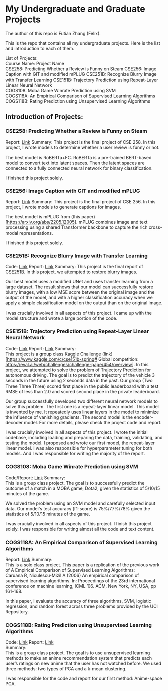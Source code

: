 # My Undergraduate and Graduate Projects

The author of this repo is Futian Zhang (Felix).

This is the repo that contains all my undergraduate projects. Here is the list and introduction to each of them.

List of Projects:  
Course Name: Project Name  
CSE258: Predicting Whether a Review is Funny on Steam
CSE256: Image Caption with GIT and modified mPLUG
CSE251B: Recognize Blurry Image with Transfer Learning
CSE151B: Trajectory Prediction using Repeat-Layer Linear Neural Network  
COGS108: Moba Game Winrate Prediction using SVM   
COGS118A: An Empirical Comparison of Supervised Learning Algorithms    
COGS118B: Rating Prediction using Unsupervised Learning Algorithms   


## Introduction of Projects:

### CSE258: Predicting Whether a Review is Funny on Steam
Report: [Link](https://github.com/FelixZhang1999/My_Undergrad_Project/blob/main/CSE256_Final_Project.pdf)
Summary: 
This project is the final project of CSE 258. In this project, I wrote models to determine whether a user review is funny or not.

The best model is RoBERTa+FC. RoBERTa is a pre-trained BERT-based model to convert text into latent spaces. Then the latent spaces are connected to a fully connected neural network for binary classification.

I finished this project solely.

### CSE256: Image Caption with GIT and modified mPLUG
Report: [Link](https://github.com/FelixZhang1999/My_Undergrad_Project/blob/main/CSE256_Final_Project.pdf)
Summary: 
This project is the final project of CSE 256. In this project, I wrote models to generate captions for images.

The best model is mPLUG from (this paper)[https://arxiv.org/abs/2205.12005]. mPLUG combines image and text processing using a shared Transformer backbone to capture the rich cross-modal representations.

I finished this project solely.

### CSE251B: Recognize Blurry Image with Transfer Learning
Code: [Link](https://github.com/f6zhang/CSE251_Final)
Report: [Link](https://github.com/millrogue/My_Undergrad_Project/blob/main/CSE251B_Final_Project.pdf)
Summary:
This project is the final report of CSE251B. In this project, we attempted to restore blurry images. 

Our best model uses a modified UNet and uses transfer learning from a large dataset. The result shows that our model can successfully restore blurry images, with a low MSE score between the original image and the output of the model, and with a higher classification accuracy when we apply a simple classification model on the output than on the original image.

I was crucially involved in all aspects of this project. I came up with the model structure and wrote a large portion of the code.

### CSE151B: Trajectory Prediction using Repeat-Layer Linear Neural Network 
Code: [Link](https://github.com/f6zhang/CSE-151B-Final-Project)
Report: [Link](https://github.com/millrogue/My_Undergrad_Project/tree/main/CSE151B:%20Trajectory%20Prediction%20using%20Repeat-Layer%20Linear%20Neural%20Network)
Summary:  
This project is a group class Kaggle Challenge (link)[https://www.kaggle.com/c/cse151b-spring# Global competition: https://eval.ai/web/challenges/challenge-page/454/overview]. In this project, we attempted to solve the problem of Trajectory Prediction for autonomous driving. The goal is to predict the trajectory of the vehicle 3 seconds in the future using 2 seconds data in the past. Our group (Two Three Three Three) scored first place in the public leaderboard with a test RMSE of less than 2.0 and scored second place in the private leaderboard.

Our group successfully developed two different neural network models to solve this problem. The first one is a repeat-layer linear model. This model is invented by me. It repeatedly uses linear layers in the model to minimize the influence of vanishing gradients. The second model is the encoder-decoder model. For more details, please check the project code and report.

I was crucially involved in all aspects of this project. I wrote the initial codebase, including loading and preparing the data, training, validating, and testing the model. I proposed and wrote our first model, the repeat-layer linear model. I was also responsible for hyperparameter tuning for both models. And I was responsible for writing the majority of the report.


### COGS108: Moba Game Winrate Prediction using SVM   
Code/Report: [Link](https://github.com/millrogue/COGS108_Final_Project)
Summary:  
This is a group class project. The goal is to successfully predict the outcome of a match in a MOBA game, Dota2, given the statistics of 5/10/15 minutes of the game.

We solved the problem using an SVM model and carefully selected input data. Our model's test accuracy (f1-score) is 75%/77%/78% given the statistics of 5/10/15 minutes of the game.

I was crucially involved in all aspects of this project. I finish this project solely. I was responsible for writing almost all the code and text content.

### COGS118A: An Empirical Comparison of Supervised Learning Algorithms   
Report: [Link](https://github.com/millrogue/My_Undergrad_Project/tree/main/COGS118A:%20An%20Empirical%20Comparison%20of%20Supervised%20Learning%20Algorithms) 
Summary:   
This is a solo class project. This paper is a replication of the previous work of A Empirical Comparison of Supervised Learning Algorithms:  
Caruana R, Niculescu-Mizil A (2006) An empirical comparison of supervised learning algorithms. In: Proceedings of the 23rd international conference on machine learning, ICML ’06. ACM, New York, NY, USA, pp 161–168.  

In this paper, I evaluate the accuracy of three algorithms, SVM, logistic regression, and random forest across three problems provided by the UCI Repository. 

### COGS118B: Rating Prediction using Unsupervised Learning Algorithms   
Code: [Link](https://github.com/FeiYin99/CCXXXIII---COGS-118B-Final-Project)
Report: [Link](https://github.com/millrogue/My_Undergrad_Project/tree/main/COGS118B:%20Rating%20Prediction%20using%20Unsupervised%20Learning%20Algorithms)  
Summary:   
This is a group class project. The goal is to use unsupervised learning methods to  make an anime recommendation system that predicts each user’s ratings on new anime that the user has not watched before. We used three methods: two types of PCA and a k-mean clustering.

I was responsible for the code and report for our first method: Anime-space PCA.
